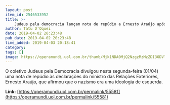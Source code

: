 ```yaml
---
layout: post
item_id: 2546533952
title: >-
    Judeus pela democracia lançam nota de repúdio a Ernesto Araújo após ministro afirmar que 'nazismo era de esquerda'
author: Tatu D'Oquei
date: 2019-04-02 20:23:48
pub_date: 2019-04-02 20:23:48
time_added: 2019-04-03 20:18:41
category: 
tags: []
image: https://operamundi.uol.com.br/thumb/Mjk1NDA0MjQ2NzgzMzMzZDI3ODVlNzlmMmU3ZDIxZWNfZGI3ZmY2MDk2YjYyMzZkZjU3NWVmYjY4ODA1OGIwYTAuanBn
---
```


O coletivo Judeus pela Democracia divulgou nesta segunda-feira (01/04) uma nota de repúdio às declarações do ministro das Relações Exteriores, Ernesto Araújo, que afirmou que o nazismo era uma ideologia de esquerda.

**Link:** [https://operamundi.uol.com.br/permalink/55581](https://operamundi.uol.com.br/permalink/55581)

